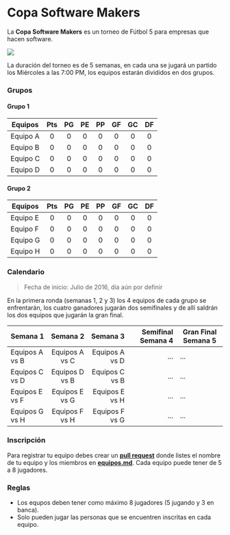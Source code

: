 # Copa Software Makers

La **Copa Software Makers** es un torneo de Fútbol 5 para empresas que hacen software.

![](https://github.com/PabloVallejo/copa-software-makers/blob/master/photo.jpeg?raw=true)

La duración del torneo es de 5 semanas, en cada una se jugará un partido los Miércoles a las 7:00 PM, los equipos estarán divididos en dos grupos.

### Grupos

#### Grupo 1
| Equipos         | Pts | PG  | PE  | PP  | GF  | GC  | DF  |
| ----------------|:---:| :--:|:---:|:---:|:---:|:---:|:---:|
| Equipo A        | 0   | 0   | 0   | 0   | 0   | 0   | 0   |
| Equipo B        | 0   | 0   | 0   | 0   | 0   | 0   | 0   |
| Equipo C        | 0   | 0   | 0   | 0   | 0   | 0   | 0   |
| Equipo D        | 0   | 0   | 0   | 0   | 0   | 0   | 0   |

#### Grupo 2
| Equipos         | Pts | PG  | PE  | PP  | GF  | GC  | DF  |
| ----------------|:---:|:---:|:---:|:---:|:---:|:---:|:---:|
| Equipo E        | 0   | 0   | 0   | 0   | 0   | 0   | 0   |
| Equipo F        | 0   | 0   | 0   | 0   | 0   | 0   | 0   |
| Equipo G        | 0   | 0   | 0   | 0   | 0   | 0   | 0   |
| Equipo H        | 0   | 0   | 0   | 0   | 0   | 0   | 0   |


### Calendario

> Fecha de inicio: Julio de 2016, día aún por definir

En la primera ronda (semanas 1, 2 y 3) los 4 equipos de cada grupo se enfrentarán, los cuatro ganadores jugarán dos semifinales y de allí saldrán los dos equipos que jugarán la gran final.

| Semana 1        | Semana 2        | Semana 3       | Semifinal Semana 4  | Gran Final Semana 5
| ----------------|:---------------:| --------------:|----------:|----------
| Equipos A vs B  | Equipos A vs C  | Equipos A vs D | ...       | ...
| Equipos C vs D  | Equipos D vs B  | Equipos C vs B | ...       | ...
| Equipos E vs F  | Equipos E vs G  | Equipos E vs H | ...       | ...
| Equipos G vs H  | Equipos F vs H  | Equipos F vs G | ...       | ...


### Inscripción

Para registrar tu equipo debes crear un **[pull request](https://help.github.com/articles/using-pull-requests/)** donde listes el nombre de tu equipo y los miembros en  **[equipos.md](https://github.com/PabloVallejo/copa-software-makers/blob/master/equipos.md)**. 
Cada equipo puede tener de 5 a 8 jugadores.


### Reglas 

* Los equpos deben tener como máximo 8 jugadores (5 jugando y 3 en banca).
* Solo pueden jugar las personas que se encuentren inscritas en cada equipo.


